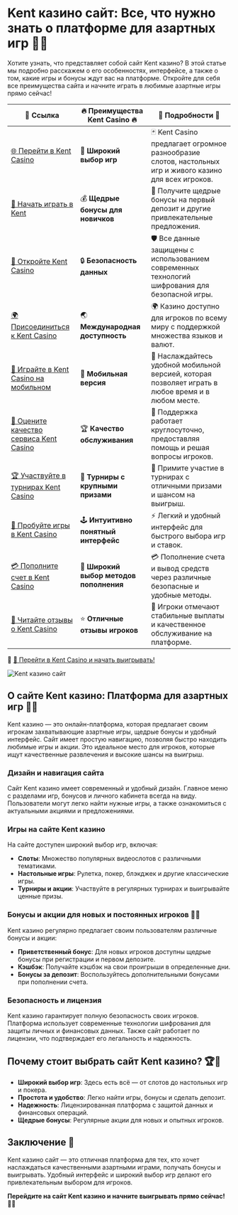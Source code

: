 # Kent казино сайт: Все, что нужно знать о платформе для азартных игр 🌟🎲

Хотите узнать, что представляет собой сайт Kent казино? В этой статье мы подробно расскажем о его особенностях, интерфейсе, а также о том, какие игры и бонусы ждут вас на платформе. Откройте для себя все преимущества сайта и начните играть в любимые азартные игры прямо сейчас!

| 🔗 **Ссылка**                                         | 🔥 **Преимущества Kent Casino** 🔥  | 🌟 **Подробности** 🌟 |
|-----------------------------------------------------|-------------------------------------|----------------------|
| [🌐 Перейти в Kent Casino](https://brandplay.link/Fv2WP3js) | 🎰 **Широкий выбор игр**           | 🃏 Kent Casino предлагает огромное разнообразие слотов, настольных игр и живого казино для всех игроков. |
| [💸 Начать играть в Kent](https://brandplay.link/Fv2WP3js) | 💰 **Щедрые бонусы для новичков**  | 🎁 Получите щедрые бонусы на первый депозит и другие привлекательные предложения. |
| [🔐 Откройте Kent Casino](https://brandplay.link/Fv2WP3js) | 🔒 **Безопасность данных**         | 🛡️ Все данные защищены с использованием современных технологий шифрования для безопасной игры. |
| [🌍 Присоединиться к Kent Casino](https://brandplay.link/Fv2WP3js) | 🌏 **Международная доступность**   | 🌍 Казино доступно для игроков по всему миру с поддержкой множества языков и валют. |
| [📱 Играйте в Kent Casino на мобильном](https://brandplay.link/Fv2WP3js) | 📲 **Мобильная версия**            | 📱 Наслаждайтесь удобной мобильной версией, которая позволяет играть в любое время и в любом месте. |
| [🔧 Оцените качество сервиса Kent Casino](https://brandplay.link/Fv2WP3js) | 🏆 **Качество обслуживания**      | 🤝 Поддержка работает круглосуточно, предоставляя помощь и решая вопросы игроков. |
| [🏆 Участвуйте в турнирах Kent Casino](https://brandplay.link/Fv2WP3js) | 🎉 **Турниры с крупными призами**  | 🥇 Примите участие в турнирах с отличными призами и шансом на выигрыш. |
| [🎯 Пробуйте игры в Kent Casino](https://brandplay.link/Fv2WP3js) | 🕹️ **Интуитивно понятный интерфейс**| ⚡ Легкий и удобный интерфейс для быстрого выбора игр и ставок. |
| [💳 Пополните счет в Kent Casino](https://brandplay.link/Fv2WP3js) | 💸 **Широкий выбор методов пополнения** | 💳 Пополнение счета и вывод средств через различные безопасные и удобные методы. |
| [💬 Читайте отзывы о Kent Casino](https://brandplay.link/Fv2WP3js) | ⭐ **Отличные отзывы игроков**     | 👏 Игроки отмечают стабильные выплаты и качественное обслуживание на платформе. |

🔗 [🚀 Перейти в Kent Casino и начать выигрывать!](https://brandplay.link/Fv2WP3js)

![Kent казино сайт](https://i.ytimg.com/vi/xN0gbhT3J2Y/maxresdefault.jpg)

## О сайте Kent казино: Платформа для азартных игр 🚀🎰

Kent казино — это онлайн-платформа, которая предлагает своим игрокам захватывающие азартные игры, щедрые бонусы и удобный интерфейс. Сайт имеет простую навигацию, позволяя быстро находить любимые игры и акции. Это идеальное место для игроков, которые ищут качественные развлечения и высокие шансы на выигрыш.

### Дизайн и навигация сайта

Сайт Kent казино имеет современный и удобный дизайн. Главное меню с разделами игр, бонусов и личного кабинета всегда на виду. Пользователи могут легко найти нужные игры, а также ознакомиться с актуальными акциями и предложениями.

### Игры на сайте Kent казино

На сайте доступен широкий выбор игр, включая:
- **Слоты**: Множество популярных видеослотов с различными тематиками.
- **Настольные игры**: Рулетка, покер, блэкджек и другие классические игры.
- **Турниры и акции**: Участвуйте в регулярных турнирах и выигрывайте ценные призы.

### Бонусы и акции для новых и постоянных игроков 🎁🎉

Kent казино регулярно предлагает своим пользователям различные бонусы и акции:
- **Приветственный бонус**: Для новых игроков доступны щедрые бонусы при регистрации и первом депозите.
- **Кэшбэк**: Получайте кэшбэк на свои проигрыши в определенные дни.
- **Бонусы за депозит**: Воспользуйтесь дополнительными бонусами при пополнении счета.

### Безопасность и лицензия

Kent казино гарантирует полную безопасность своих игроков. Платформа использует современные технологии шифрования для защиты личных и финансовых данных. Также сайт работает по лицензии, что подтверждает его легальность и надежность.

## Почему стоит выбрать сайт Kent казино? 🏆💸

- **Широкий выбор игр**: Здесь есть всё — от слотов до настольных игр и покера.
- **Простота и удобство**: Легко найти игры, бонусы и сделать депозит.
- **Надежность**: Лицензированная платформа с защитой данных и финансовых операций.
- **Щедрые бонусы**: Регулярные акции для новых и опытных игроков.

## Заключение 🎉

Kent казино сайт — это отличная платформа для тех, кто хочет наслаждаться качественными азартными играми, получать бонусы и выигрывать. Удобный интерфейс и широкий выбор игр делают его привлекательным выбором для игроков.

**Перейдите на сайт Kent казино и начните выигрывать прямо сейчас!** 🎰💥
